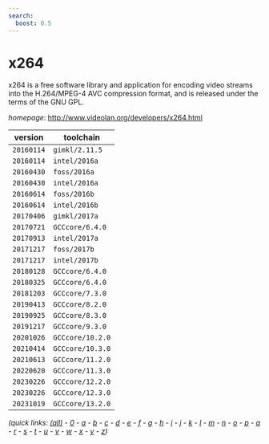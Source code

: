 ```yaml
---
search:
  boost: 0.5
---
```

# x264

x264 is a free software library and application for encoding video streams into the H.264/MPEG-4  AVC compression format, and is released under the terms of the GNU GPL.

*homepage*: <http://www.videolan.org/developers/x264.html>

version | toolchain
--------|----------
``20160114`` | ``gimkl/2.11.5``
``20160114`` | ``intel/2016a``
``20160430`` | ``foss/2016a``
``20160430`` | ``intel/2016a``
``20160614`` | ``foss/2016b``
``20160614`` | ``intel/2016b``
``20170406`` | ``gimkl/2017a``
``20170721`` | ``GCCcore/6.4.0``
``20170913`` | ``intel/2017a``
``20171217`` | ``foss/2017b``
``20171217`` | ``intel/2017b``
``20180128`` | ``GCCcore/6.4.0``
``20180325`` | ``GCCcore/6.4.0``
``20181203`` | ``GCCcore/7.3.0``
``20190413`` | ``GCCcore/8.2.0``
``20190925`` | ``GCCcore/8.3.0``
``20191217`` | ``GCCcore/9.3.0``
``20201026`` | ``GCCcore/10.2.0``
``20210414`` | ``GCCcore/10.3.0``
``20210613`` | ``GCCcore/11.2.0``
``20220620`` | ``GCCcore/11.3.0``
``20230226`` | ``GCCcore/12.2.0``
``20230226`` | ``GCCcore/12.3.0``
``20231019`` | ``GCCcore/13.2.0``


*(quick links: [(all)](../index.md) - [0](../0/index.md) - [a](../a/index.md) - [b](../b/index.md) - [c](../c/index.md) - [d](../d/index.md) - [e](../e/index.md) - [f](../f/index.md) - [g](../g/index.md) - [h](../h/index.md) - [i](../i/index.md) - [j](../j/index.md) - [k](../k/index.md) - [l](../l/index.md) - [m](../m/index.md) - [n](../n/index.md) - [o](../o/index.md) - [p](../p/index.md) - [q](../q/index.md) - [r](../r/index.md) - [s](../s/index.md) - [t](../t/index.md) - [u](../u/index.md) - [v](../v/index.md) - [w](../w/index.md) - [x](../x/index.md) - [y](../y/index.md) - [z](../z/index.md))*

